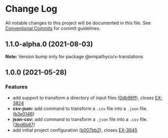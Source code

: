 # Change Log

All notable changes to this project will be documented in this file.
See [Conventional Commits](https://conventionalcommits.org) for commit guidelines.

## 1.1.0-alpha.0 (2021-08-03)

**Note:** Version bump only for package @empathyco/x-translations


## 1.0.0 (2021-05-28)


### Features

* add support to transform a directory of input files ([0db96ff](https://bitbucket.org/colbenson/x-translations/commits/0db96ff43e0e66db1defa1a9aa48fe7f6d2472f8)), closes [EX-3824](https://searchbroker.atlassian.net/browse/EX-3824)
* **csv-json:** add command to transform a `.csv` file into a `.json` file. ([b3e0146](https://bitbucket.org/colbenson/x-translations/commits/b3e0146a36db4203c2647951951ff3d594cb4693))
* **json-csv:** add command to transform a `.json` file into a `.csv` file. ([3bd6b87](https://bitbucket.org/colbenson/x-translations/commits/3bd6b87056ebc98f06a5bccbecf4c4435cba36f5))
* add initial project configuration ([b007bb2](https://bitbucket.org/colbenson/x-translations/commits/b007bb2882ca09f67ddc69b0af2a5817d3964361)), closes [EX-3645](https://searchbroker.atlassian.net/browse/EX-3645)
